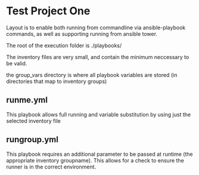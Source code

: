 # Test Project One

Layout is to enable both running from commandline via ansible-playbook commands, as well as supporting running from ansible tower.

The root of the execution folder is ./playbooks/

The inventory files are very small, and contain the minimum neccessary to be valid.

the group_vars directory is where all playbook variables are stored (in directories that map to inventory groups)

## runme.yml

This playbook allows full running and variable substitution by using just the selected inventory file

## rungroup.yml

This playbook requires an additional parameter to be passed at runtime (the appropriate inventory groupname).  This allows for a check to ensure the runner is in the correct environment.
